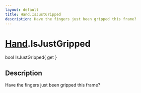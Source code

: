```yaml
---
layout: default
title: Hand.IsJustGripped
description: Have the fingers just been gripped this frame?
---
```

# [Hand]({{site.url}}/Pages/Reference/Hand.html).IsJustGripped

<div class='signature' markdown='1'>
bool IsJustGripped{ get }
</div>

## Description
Have the fingers just been gripped this frame?

